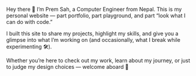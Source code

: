 Hey there 👋 I’m Prem Sah, a Computer Engineer from Nepal. This is my personal website — part portfolio, part playground, and part “look what I can do with code.”

I built this site to share my projects, highlight my skills, and give you a glimpse into what I’m working on (and occasionally, what I break while experimenting 🛠️).

Whether you’re here to check out my work, learn about my journey, or just to judge my design choices — welcome aboard 🚀
